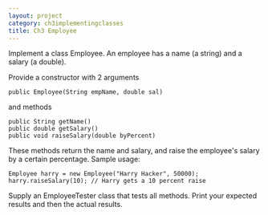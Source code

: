 ```yaml
---
layout: project
category: ch3implementingclasses
title: Ch3 Employee
---
```

Implement a class Employee. An employee has a name (a string) and a salary (a double).

Provide a constructor with 2 arguments
```
public Employee(String empName, double sal)
```
and methods
```
public String getName()
public double getSalary()
public void raiseSalary(double byPercent)
```
These methods return the name and salary, and raise the employee's salary by a certain percentage. Sample usage:
```
Employee harry = new Employee("Harry Hacker", 50000);
harry.raiseSalary(10); // Harry gets a 10 percent raise
```
Supply an EmployeeTester class that tests all methods. Print your expected results and then the actual results.
